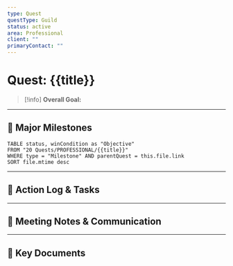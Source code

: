 ```yaml
---
type: Quest
questType: Guild
status: active
area: Professional
client: ""
primaryContact: ""
---
```


# Quest: {{title}}

> [!info]
> **Overall Goal:** 

---

## 🚀 Major Milestones

```dataview
TABLE status, winCondition as "Objective"
FROM "20 Quests/PROFESSIONAL/{{title}}"
WHERE type = "Milestone" AND parentQuest = this.file.link
SORT file.mtime desc
```

---

## 📝 Action Log & Tasks


---
## 💬 Meeting Notes & Communication


---
## 📎 Key Documents
